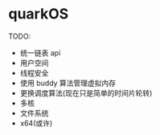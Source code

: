 # quarkOS

TODO:
- 统一链表 api
- 用户空间
- 线程安全
- 使用 buddy 算法管理虚拟内存
- 更换调度算法(现在只是简单的时间片轮转)
- 多核
- 文件系统
- x64(或许)